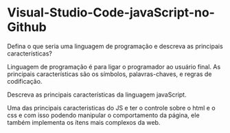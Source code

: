 # Visual-Studio-Code-javaScript-no-Github


Defina o que seria uma linguagem de programação e descreva as principais características?

Linguagem de programação é para ligar o programador ao usuário final. As principais características são os símbolos, palavras-chaves, e regras de codificação.


Descreva as principais características da linguagem javaScript.

Uma das principais caracteristicas do JS e ter o controle sobre o html e o css e com isso podendo manipular o comportamento da página, ele também implementa os ítens mais complexos da web.
